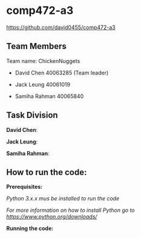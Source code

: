 # comp472-a3

https://github.com/david0455/comp472-a3

## Team Members

Team name: ChickenNuggets

- David Chen 40063285 (Team leader)

- Jack Leung 40061019

- Samiha Rahman 40065840

## Task Division

**David Chen**:


**Jack Leung**:


**Samiha Rahman**:


## How to run the code:

**Prerequisites:**

*Python 3.x.x mus be installed to run the code*

*For more information on how to install Python go to https://www.python.org/downloads/*

**Running the code:**

